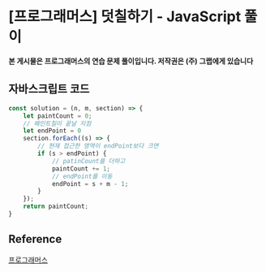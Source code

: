 

# [프로그래머스] 덧칠하기 - JavaScript 풀이

**본 게시물은 프로그래머스의 연습 문제 풀이입니다. 저작권은 (주) 그랩에게 있습니다**

## 자바스크립트 코드

```JavaScript
const solution = (n, m, section) => {
    let paintCount = 0;
    // 페인트칠이 끝날 지점
    let endPoint = 0
    section.forEach((s) => {
        // 현재 접근한 영역이 endPoint보다 크면
        if (s > endPoint) {
            // patinCount를 더하고
            paintCount += 1;
            // endPoint를 이동
            endPoint = s + m - 1;
        }
    });
    return paintCount;
}
```



## Reference

[프로그래머스](https://programmers.co.kr)

